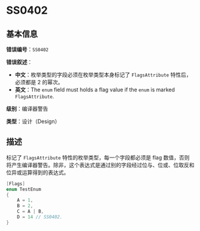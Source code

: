 ﻿# SS0402
## 基本信息

**错误编号**：`SS0402`

**错误叙述**：

* **中文**：枚举类型的字段必须在枚举类型本身标记了 `FlagsAttribute` 特性后，必须都是 2 的幂次。
* **英文**：The `enum` field must holds a flag value if the `enum` is marked `FlagsAttribute`.

**级别**：编译器警告

**类型**：设计（Design）

## 描述

标记了 `FlagsAttribute` 特性的枚举类型，每一个字段都必须是 flag 数值，否则将产生编译器警告。除非，这个表达式是通过别的字段经过位与、位或、位取反和位异或运算得到的表达式。

```csharp
[Flags]
enum TestEnum
{
    A = 1,
    B = 2,
    C = A | B,
    D = 14 // SS0402.
}
```
